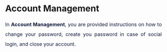 # Account Management

<p style="margin-left: 0in; font-size: 15px; font-family: margin-bottom: 8pt; line-height: 200%; text-align: justify;"><span style="font-size: 16px; line-height: 200%; color: rgb(19, 28, 60);">In <strong dir="ltr">Account Management</strong>, you are provided instructions on how to change your password, create you password in case of social login, and close your account.&nbsp;</span></p>